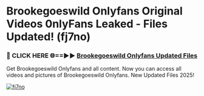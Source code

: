 # Brookegoeswild Onlyfans Original Videos 0nlyFans Leaked - Files Updated! (fj7no)

<h3>🔴 CLICK HERE 🌐==►► <a href="https://tinyurl.com/2m67pmp6" rel="nofollow">Brookegoeswild Onlyfans Updated Files</a></h3>

Get Brookegoeswild Onlyfans and all content. Now you can access all videos and pictures of Brookegoeswild Onlyfans. New Updated Files 2025!

[![fj7no](https://i.imgur.com/H4QAA4z.gif)](https://tinyurl.com/2m67pmp6)